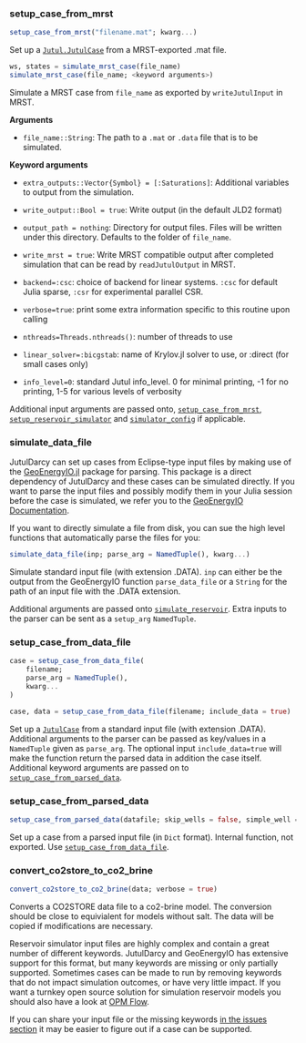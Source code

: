
### setup_case_from_mrst
```julia
setup_case_from_mrst("filename.mat"; kwarg...)
```


Set up a [`Jutul.JutulCase`](@ref) from a MRST-exported .mat file.


```julia
ws, states = simulate_mrst_case(file_name)
simulate_mrst_case(file_name; <keyword arguments>)
```


Simulate a MRST case from `file_name` as exported by `writeJutulInput` in MRST.

**Arguments**
- `file_name::String`: The path to a `.mat` or `.data` file that is to be simulated.
  

**Keyword arguments**
- `extra_outputs::Vector{Symbol} = [:Saturations]`: Additional variables to output from the simulation.
  
- `write_output::Bool = true`: Write output (in the default JLD2 format)
  
- `output_path = nothing`: Directory for output files. Files will be written under this directory. Defaults to the folder of `file_name`.
  
- `write_mrst = true`: Write MRST compatible output after completed simulation that can be read by `readJutulOutput` in MRST.
  
- `backend=:csc`: choice of backend for linear systems. `:csc` for default Julia sparse, `:csr` for experimental parallel CSR.
  
- `verbose=true`: print some extra information specific to this routine upon calling
  
- `nthreads=Threads.nthreads()`: number of threads to use
  
- `linear_solver=:bicgstab`: name of Krylov.jl solver to use, or :direct (for small cases only)
  
- `info_level=0`: standard Jutul info_level. 0 for minimal printing, -1 for no printing, 1-5 for various levels of verbosity
  

Additional input arguments are passed onto, [`setup_case_from_mrst`](/man/basics/input_files#JutulDarcy.setup_case_from_mrst), [`setup_reservoir_simulator`](/man/highlevel#JutulDarcy.setup_reservoir_simulator) and [`simulator_config`](@ref) if applicable.


### simulate_data_file

JutulDarcy can set up cases from Eclipse-type input files by making use of the [GeoEnergyIO.jl](https://github.com/sintefmath/GeoEnergyIO.jl) package for parsing. This package is a direct dependency of JutulDarcy and these cases can be simulated directly. If you want to parse the input files and possibly modify them in your Julia session before the case is simulated, we refer you to the [GeoEnergyIO Documentation](https://sintefmath.github.io/GeoEnergyIO.jl/dev/).

If you want to directly simulate a file from disk, you can sue the high level functions that automatically parse the files for you:
```julia
simulate_data_file(inp; parse_arg = NamedTuple(), kwarg...)
```


Simulate standard input file (with extension .DATA). `inp` can either be the output from the GeoEnergyIO function `parse_data_file` or a `String` for the path of an input file with the .DATA extension.

Additional arguments are passed onto [`simulate_reservoir`](/man/highlevel#JutulDarcy.simulate_reservoir). Extra inputs to the parser can be sent as a `setup_arg` `NamedTuple`.

### setup_case_from_data_file
```julia
case = setup_case_from_data_file(
    filename;
    parse_arg = NamedTuple(),
    kwarg...
)

case, data = setup_case_from_data_file(filename; include_data = true)
```


Set up a [`JutulCase`](@ref) from a standard input file (with extension .DATA). Additional arguments to the parser can be passed as key/values in a `NamedTuple` given as `parse_arg`. The optional input `include_data=true` will make the function return the parsed data in addition the case itself. Additional keyword arguments are passed on to [`setup_case_from_parsed_data`](/man/basics/input_files#JutulDarcy.setup_case_from_parsed_data).

### setup_case_from_parsed_data
```julia
setup_case_from_parsed_data(datafile; skip_wells = false, simple_well = true, use_ijk_trans = true, verbose = false, kwarg...)
```


Set up a case from a parsed input file (in `Dict` format). Internal function, not exported. Use [`setup_case_from_data_file`](/man/basics/input_files#JutulDarcy.setup_case_from_data_file).

### convert_co2store_to_co2_brine
```julia
convert_co2store_to_co2_brine(data; verbose = true)
```


Converts a CO2STORE data file to a co2-brine model. The conversion should be close to equivialent for models without salt. The data will be copied if modifications are necessary.


Reservoir simulator input files are highly complex and contain a great number of different keywords. JutulDarcy and GeoEnergyIO has extensive support for this format, but many keywords are missing or only partially supported. Sometimes cases can be made to run by removing keywords that do not impact simulation outcomes, or have very little impact. If you want a turnkey open source solution for simulation reservoir models you should also have a look at [OPM Flow](https://opm-project.org/).

If you can share your input file or the missing keywords [in the issues section](https://github.com/sintefmath/JutulDarcy.jl/issues) it may be easier to figure out if a case can be supported.
